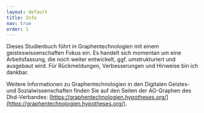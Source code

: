 ```yaml
---
layout: default
title: Info
nav: true
order: 1
---
```


Dieses Studienbuch führt in Graphentechnologien mit einem geisteswissenschaften Fokus ein. Es handelt sich momentan um eine Arbeitsfassung, die noch weiter entwickelt, ggf. umstrukturiert und ausgebaut wird. Für Rückmeldungen, Verbesserungen und Hinweise bin ich dankbar. 

Weitere Informationen zu Graphentechnologien in den Digitalen Geistes- und Sozialwissenschaften finden Sie auf den Seiten der AG-Graphen des Dhd-Verbandes: [https://graphentechnologien.hypotheses.org/](https://graphentechnologien.hypotheses.org/).
